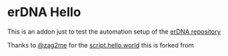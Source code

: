 # erDNA Hello

This is an addon just to test the automation setup of the [erDNA repository](https://fopina.github.io/erDNA/)

Thanks to [@zag2me](https://github.com/zag2me/) for the [script.hello.world](https://github.com/zag2me/script.hello.world) this is forked from
